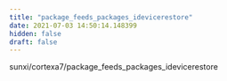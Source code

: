 ```yaml
---
title: "package_feeds_packages_idevicerestore"
date: 2021-07-03 14:50:14.148399
hidden: false
draft: false
---
```


sunxi/cortexa7/package_feeds_packages_idevicerestore

